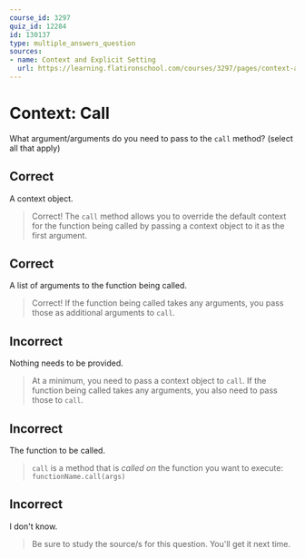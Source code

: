 ```yaml
---
course_id: 3297
quiz_id: 12284
id: 130137
type: multiple_answers_question
sources:
- name: Context and Explicit Setting
  url: https://learning.flatironschool.com/courses/3297/pages/context-and-explicit-setting?module_item_id=143617
---
```


# Context: Call

What argument/arguments do you need to pass to the&nbsp;`call`&nbsp;method?
(select all that apply)

## Correct

A context object.

> Correct! The `call` method allows you to override the default context for the
> function being called by passing a context object to it as the first argument.

## Correct

A list of arguments to the function being called.

> Correct! If the function being called takes any arguments, you pass those as
> additional arguments to `call`.

## Incorrect

Nothing needs to be provided.

> At a minimum, you need to pass a context object to `call`. If the function being
> called takes any arguments, you also need to pass those to `call`.

## Incorrect

The function to be called.

> `call` is a method that is _called on_ the function you want to execute:
> `functionName.call(args)`

## Incorrect

I don't know.

> Be sure to study the source/s for this question. You'll get it next time.

